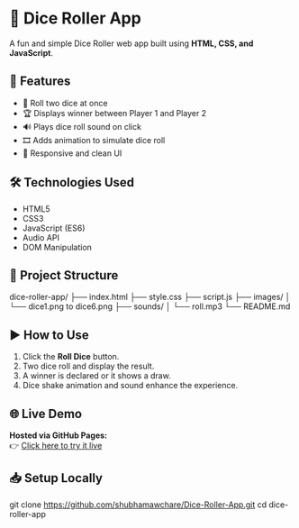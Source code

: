 # 🎲 Dice Roller App

A fun and simple Dice Roller web app built using **HTML, CSS, and JavaScript**.


## 🚀 Features

- 🎯 Roll two dice at once
- 🏆 Displays winner between Player 1 and Player 2
- 🔊 Plays dice roll sound on click
- 🎞️ Adds animation to simulate dice roll
- 📱 Responsive and clean UI

## 🛠 Technologies Used

- HTML5
- CSS3
- JavaScript (ES6)
- Audio API
- DOM Manipulation

## 📂 Project Structure

dice-roller-app/
├── index.html
├── style.css
├── script.js
├── images/
│ └── dice1.png to dice6.png
├── sounds/
│ └── roll.mp3
└── README.md


## ▶️ How to Use

1. Click the **Roll Dice** button.
2. Two dice roll and display the result.
3. A winner is declared or it shows a draw.
4. Dice shake animation and sound enhance the experience.

## 🌐 Live Demo

**Hosted via GitHub Pages:**  
👉 [Click here to try it live](https://shubhamawchare.github.io/Dice-Roller-App)


## 📥 Setup Locally

git clone https://github.com/shubhamawchare/Dice-Roller-App.git
cd dice-roller-app
